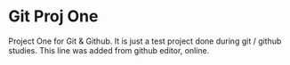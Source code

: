 # Git Proj One
 Project One for Git & Github.
 It is just a test project done during git / github studies.
 This line was added from github editor, online.
